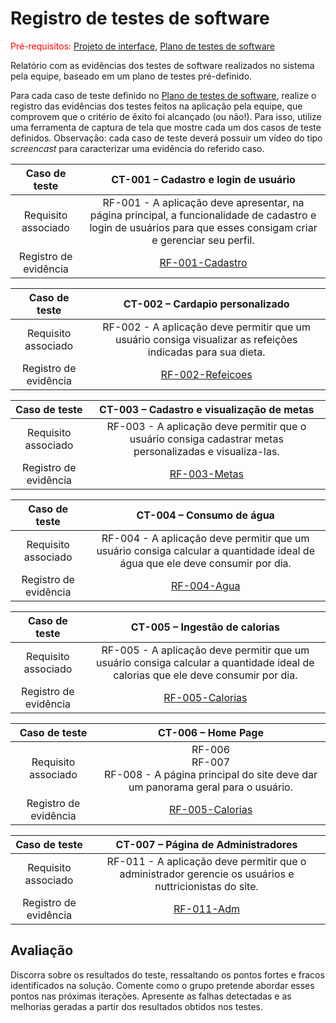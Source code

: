# Registro de testes de software

<span style="color:red">Pré-requisitos: <a href="05-Projeto-interface.md"> Projeto de interface</a></span>, <a href="08-Plano-testes-software.md"> Plano de testes de software</a>

Relatório com as evidências dos testes de software realizados no sistema pela equipe, baseado em um plano de testes pré-definido.

Para cada caso de teste definido no <a href="08-Plano-testes-software.md"> Plano de testes de software</a>, realize o registro das evidências dos testes feitos na aplicação pela equipe, que comprovem que o critério de êxito foi alcançado (ou não!). Para isso, utilize uma ferramenta de captura de tela que mostre cada um dos casos de teste definidos. Observação: cada caso de teste deverá possuir um vídeo do tipo _screencast_ para caracterizar uma evidência do referido caso.

| **Caso de teste** 	| **CT-001 – Cadastro e login de usuário** 	|
|:---:	|:---:	|
| Requisito associado | RF-001 - A aplicação deve apresentar, na página principal, a funcionalidade de cadastro e login de usuários para que esses consigam criar e gerenciar seu perfil. |
| Registro de evidência | [RF-001-Cadastro](videos/RF-001-Cadastro.mp4) |

| **Caso de teste** 	| **CT-002 – Cardapio personalizado** 	|
|:---:	|:---:	|
| Requisito associado | RF-002 - A aplicação deve permitir que um usuário consiga visualizar as refeições indicadas para sua dieta. |
| Registro de evidência | [RF-002-Refeicoes](videos/RF-002-Refeicoes.mp4) |

| **Caso de teste** 	| **CT-003 – Cadastro e visualização de metas** 	|
|:---:	|:---:	|
| Requisito associado | RF-003 - A aplicação deve permitir que o usuário consiga cadastrar metas personalizadas e visualiza-las. |
| Registro de evidência | [RF-003-Metas](videos/RF-003-Metas.mp4) |

| **Caso de teste** 	| **CT-004 – Consumo de água** 	|
|:---:	|:---:	|
| Requisito associado | RF-004 - A aplicação deve permitir que um usuário consiga calcular a quantidade ideal de água que ele deve consumir por dia. |
| Registro de evidência | [RF-004-Agua](videos/RF-004-Agua.mp4) |

| **Caso de teste** 	| **CT-005 – Ingestão de calorias** 	|
|:---:	|:---:	|
| Requisito associado | RF-005 - A aplicação deve permitir que um usuário consiga calcular a quantidade ideal de calorias que ele deve consumir por dia. |
| Registro de evidência | [RF-005-Calorias](videos/RF-005-Calorias.mp4) |

| **Caso de teste** 	| **CT-006 – Home Page** 	|
|:---:	|:---:	|
| Requisito associado | RF-006 <br> RF-007 <br> RF-008 - A página principal do site deve dar um panorama geral para o usuário. |
| Registro de evidência | [RF-005-Calorias](videos/RF-005-.mp4) |

| **Caso de teste** 	| **CT-007 – Página de Administradores** 	|
|:---:	|:---:	|
| Requisito associado | RF-011 - A aplicação deve permitir que o administrador gerencie os usuários e nuttricionistas do site. |
| Registro de evidência | [RF-011-Adm](videos/RF-011-Adm.mp4) |

## Avaliação

Discorra sobre os resultados do teste, ressaltando os pontos fortes e fracos identificados na solução. Comente como o grupo pretende abordar esses pontos nas próximas iterações. Apresente as falhas detectadas e as melhorias geradas a partir dos resultados obtidos nos testes.